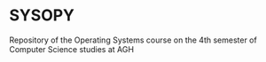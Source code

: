 # SYSOPY
Repository of the Operating Systems course on the 4th semester of Computer Science studies at AGH